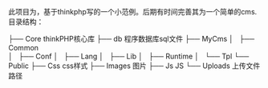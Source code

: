 此项目为，基于thinkphp写的一个小范例。后期有时间完善其为一个简单的cms.
目录结构：

├── Core        thinkPHP核心库
├── db          程序数据库sql文件
├── MyCms
│   ├── Common  
│   ├── Conf
│   ├── Lang
│   ├── Lib
│   ├── Runtime
│   └── Tpl
└── Public
    ├── Css     css样式
    ├── Images  图片
    ├── Js      JS
    └── Uploads 上传文件路径
